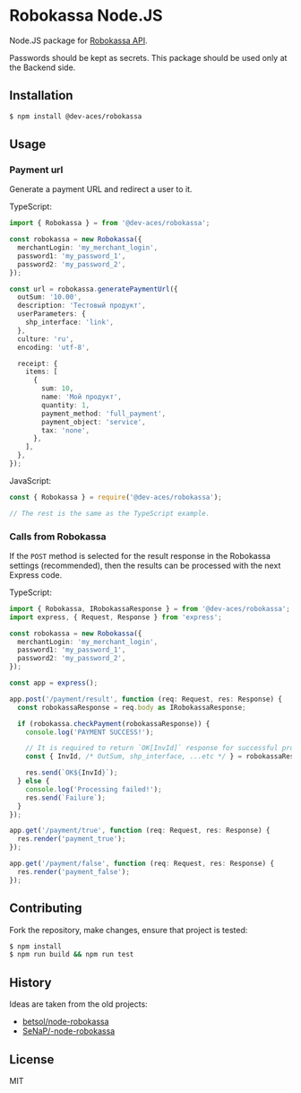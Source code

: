 # Robokassa Node.JS

Node.JS package for [Robokassa API](https://docs.robokassa.ru).

Passwords should be kept as secrets. This package should be used only at the Backend side.

## Installation

```sh
$ npm install @dev-aces/robokassa
```

## Usage

### Payment url

Generate a payment URL and redirect a user to it.

TypeScript:

```typescript
import { Robokassa } = from '@dev-aces/robokassa';

const robokassa = new Robokassa({
  merchantLogin: 'my_merchant_login',
  password1: 'my_password_1',
  password2: 'my_password_2',
});

const url = robokassa.generatePaymentUrl({
  outSum: '10.00',
  description: 'Тестовый продукт',
  userParameters: {
    shp_interface: 'link',
  },
  culture: 'ru',
  encoding: 'utf-8',

  receipt: {
    items: [
      {
        sum: 10,
        name: 'Мой продукт',
        quantity: 1,
        payment_method: 'full_payment',
        payment_object: 'service',
        tax: 'none',
      },
    ],
  },
});

```

JavaScript:

```javascript
const { Robokassa } = require('@dev-aces/robokassa');

// The rest is the same as the TypeScript example.
```

### Calls from Robokassa

If the `POST` method is selected for the result response in the Robokassa settings (recommended), then the results can be processed with the next Express code.

TypeScript:

```typescript
import { Robokassa, IRobokassaResponse } = from '@dev-aces/robokassa';
import express, { Request, Response } from 'express';

const robokassa = new Robokassa({
  merchantLogin: 'my_merchant_login',
  password1: 'my_password_1',
  password2: 'my_password_2',
});

const app = express();

app.post('/payment/result', function (req: Request, res: Response) {
  const robokassaResponse = req.body as IRobokassaResponse;

  if (robokassa.checkPayment(robokassaResponse)) {
    console.log('PAYMENT SUCCESS!');

    // It is required to return `OK[InvId]` response for successful processing.
    const { InvId, /* OutSum, shp_interface, ...etc */ } = robokassaResponse;

    res.send(`OK${InvId}`);
  } else {
    console.log('Processing failed!');
    res.send(`Failure`);
  }
});

app.get('/payment/true', function (req: Request, res: Response) {
  res.render('payment_true');
});

app.get('/payment/false', function (req: Request, res: Response) {
  res.render('payment_false');
});
```

## Contributing

Fork the repository, make changes, ensure that project is tested:

```bash
$ npm install
$ npm run build && npm run test
```

## History

Ideas are taken from the old projects:

- [betsol/node-robokassa](https://github.com/betsol/node-robokassa)
- [SeNaP/-node-robokassa](https://github.com/SeNaP/node-robokassa)

## License

MIT
